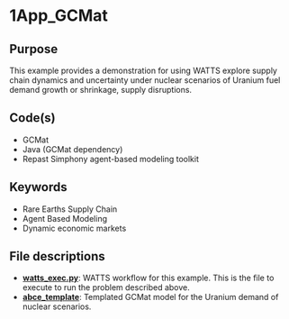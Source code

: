 # 1App_GCMat

## Purpose

This example provides a demonstration for using WATTS explore supply chain dynamics and uncertainty under nuclear scenarios of Uranium fuel demand growth or shrinkage, supply disruptions.

## Code(s)

- GCMat
- Java (GCMat dependency)
- Repast Simphony agent-based modeling toolkit

## Keywords

- Rare Earths Supply Chain 
- Agent Based Modeling
- Dynamic economic markets 

## File descriptions

- [__watts_exec.py__](watts_exec.py): WATTS workflow for this example. This is the file to execute to run the problem described above.
- [__abce_template__](gcmat_template.txt): Templated GCMat model for the Uranium demand of nuclear scenarios.
